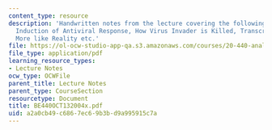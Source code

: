 ```yaml
---
content_type: resource
description: 'Handwritten notes from the lecture covering the following topics: IFN
  Induction of Antiviral Response, How Virus Invader is Killed, Transcription Complex,
  More like Reality etc.'
file: https://ol-ocw-studio-app-qa.s3.amazonaws.com/courses/20-440-analysis-of-biological-networks-be-440-fall-2004/a2a0cb49c6867ec69b3bd9a995915c7a_BE440OCT132004x.pdf
file_type: application/pdf
learning_resource_types:
- Lecture Notes
ocw_type: OCWFile
parent_title: Lecture Notes
parent_type: CourseSection
resourcetype: Document
title: BE440OCT132004x.pdf
uid: a2a0cb49-c686-7ec6-9b3b-d9a995915c7a
---
```


